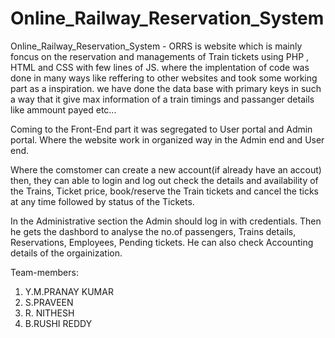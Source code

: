 # Online_Railway_Reservation_System
Online_Railway_Reservation_System  - ORRS is website which is mainly foncus on the reservation and managements of Train tickets using PHP , HTML and CSS with few lines of JS.
where the implentation of code was done in many ways like reffering to other websites and took some working part as a inspiration. we have done the data base with primary keys in
such a way that it give max information of a train timings and passanger details like ammount payed etc...

  

Coming to the Front-End part it was segregated to User portal and Admin portal. Where the website work in organized way in the Admin end and User end. 

Where the comstomer can create a new account(if already have an accout) then, they can able to login and log out check the details and availability of the Trains,
Ticket price, book/reserve the Train tickets and cancel the ticks at any time followed by status of the Tickets.

In the Administrative section the Admin should log in with credentials. Then he gets the dashbord to analyse the no.of passengers, Trains details, Reservations, 
Employees, Pending tickets. He can also check Accounting details of the orgainization.

Team-members:
1) Y.M.PRANAY KUMAR
2) S.PRAVEEN
3) R. NITHESH                                            
4) B.RUSHI REDDY                           




